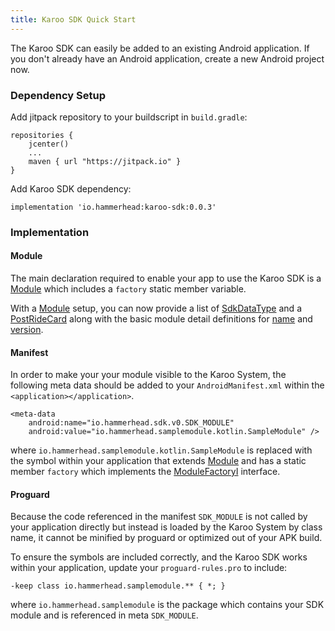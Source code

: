 ```yaml
---
title: Karoo SDK Quick Start
---
```


The Karoo SDK can easily be added to an existing Android application. If you
don't already have an Android application, create a new Android project now.

### Dependency Setup

Add jitpack repository to your buildscript in `build.gradle`:
```
repositories {
    jcenter()
    ...
    maven { url "https://jitpack.io" }
}
```

Add Karoo SDK dependency:
```
implementation 'io.hammerhead:karoo-sdk:0.0.3'
```

### Implementation

#### Module

The main declaration required to enable your app to use the Karoo SDK is a [Module](0.0.3/karoo-sdk/io.hammerhead.sdk.v0/-module/index.html)
which includes a `factory` static member variable.

With a [Module](0.0.3/karoo-sdk/io.hammerhead.sdk.v0/-module/index.html) setup, you can now
provide a list of [SdkDataType](0.0.3/karoo-sdk/io.hammerhead.sdk.v0.datatype/-sdk-data-type/index.html) and a
[PostRideCard](0.0.3/karoo-sdk/io.hammerhead.sdk.v0.card/-post-ride-card/index.html) along with
the basic module detail definitions for [name](0.0.3/karoo-sdk/io.hammerhead.sdk.v0/-module/name.html) and [version](0.2.4/karoo-sdk/io.hammerhead.sdk.v0/-module/version.html).

#### Manifest

In order to make your your module visible to the Karoo System,
the following meta data should be added to your `AndroidManifest.xml` within the `<application></application>`.

```
<meta-data
    android:name="io.hammerhead.sdk.v0.SDK_MODULE"
    android:value="io.hammerhead.samplemodule.kotlin.SampleModule" />
```

where `io.hammerhead.samplemodule.kotlin.SampleModule` is replaced with the symbol within your application
that extends [Module](0.0.3/karoo-sdk/io.hammerhead.sdk.v0/-module/index.html) and has a static member `factory` which implements the [ModuleFactoryI](0.2.4/karoo-sdk/io.hammerhead.sdk.v0/-module-factory-i/index.html) interface.

#### Proguard

Because the code referenced in the manifest `SDK_MODULE` is not called by your application directly
but instead is loaded by the Karoo System by class name, it cannot be minified by proguard or
optimized out of your APK build.

To ensure the symbols are included correctly, and the Karoo SDK works within your application,
update your `proguard-rules.pro` to include:
```
-keep class io.hammerhead.samplemodule.** { *; }
```
where `io.hammerhead.samplemodule` is the package which contains your SDK module and
is referenced in meta `SDK_MODULE`.
